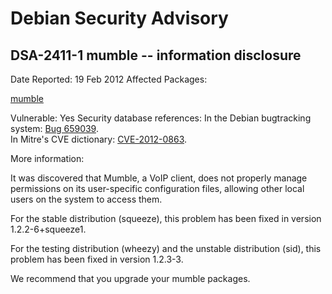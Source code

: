 
Debian Security Advisory
========================


DSA-2411-1 mumble -- information disclosure
-------------------------------------------



Date Reported:
19 Feb 2012
Affected Packages:

[mumble](https://packages.debian.org/src:mumble)

Vulnerable:
Yes
Security database references:
In the Debian bugtracking system: [Bug 659039](https://bugs.debian.org/cgi-bin/bugreport.cgi?bug=659039).  
In Mitre's CVE dictionary: [CVE-2012-0863](https://security-tracker.debian.org/tracker/CVE-2012-0863).  

More information:

It was discovered that Mumble, a VoIP client, does not properly manage
permissions on its user-specific configuration files, allowing other
local users on the system to access them.


For the stable distribution (squeeze), this problem has been fixed in
version 1.2.2-6+squeeze1.


For the testing distribution (wheezy) and the unstable distribution
(sid), this problem has been fixed in version 1.2.3-3.


We recommend that you upgrade your mumble packages.





